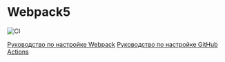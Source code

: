 # Webpack5

![CI](https://github.com/BudTon/js_pro_web_continuous_deployment/actions/workflows/web.yml/badge.svg)

[Руководство по настройке Webpack](https://webpack.js.org/guides/)
[Руководство по настройке GitHub Actions](https://docs.github.com/en/actions/quickstart)
